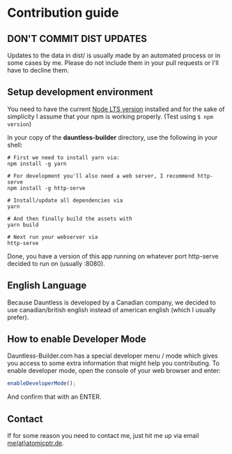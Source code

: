 # Contribution guide

## DON'T COMMIT DIST UPDATES

Updates to the data in dist/ is usually made by an automated process or in some cases by me. Please do not include them in your pull requests or I'll have to decline them.

## Setup development environment

You need to have the current [Node LTS version](https://nodejs.org/en/) installed and for the sake of simplicity I assume
that your npm is working properly. (Test using ``$ npm version``)

In your copy of the **dauntless-builder** directory, use the following in your shell:

```shell
# First we need to install yarn via:
npm install -g yarn

# For development you'll also need a web server, I recommend http-serve
npm install -g http-serve

# Install/update all dependencies via
yarn

# And then finally build the assets with
yarn build

# Next run your webserver via
http-serve
```

Done, you have a version of this app running on whatever port http-serve decided to run on (usually :8080).

## English Language

Because Dauntless is developed by a Canadian company, we decided to use canadian/british english instead of
american english (which I usually prefer).

## How to enable Developer Mode

Dauntless-Builder.com has a special developer menu / mode which gives you access to some extra information
that might help you contributing. To enable developer mode, open the console of your web browser and enter:

```js
enableDeveloperMode();
```

And confirm that with an ENTER.

## Contact

If for some reason you need to contact me, just hit me up via email [me(at)atomicptr.de](mailto:me@atomicptr.de).